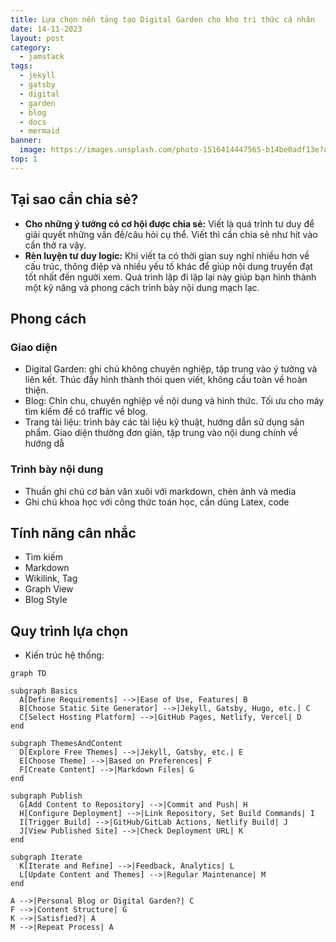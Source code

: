 ```yaml
---
title: Lựa chọn nền tảng tạo Digital Garden cho kho tri thức cá nhân
date: 14-11-2023
layout: post
category:
  - jamstack
tags:
  - jekyll
  - gatsby
  - digital
  - garden
  - blog
  - docs
  - mermaid
banner:
  image: https://images.unsplash.com/photo-1516414447565-b14be0adf13e?q=80&w=1973&auto=format&fit=crop&ixlib=rb-4.0.3&ixid=M3wxMjA3fDB8MHxwaG90by1wYWdlfHx8fGVufDB8fHx8fA%3D%3D
top: 1
---
```


## Tại sao cần chia sẻ?
- **Cho những ý tưởng có cơ hội được chia sẻ:** Viết là quá trình tư duy để giải quyết những vấn đề/câu hỏi cụ thể. Viết thì cần chia sẻ như hít vào cần thở ra vậy.
- **Rèn luyện tư duy logic:** Khi viết ta có thời gian suy nghĩ nhiều hơn về cấu trúc, thông điệp và nhiều yếu tố khác để giúp nội dung truyền đạt tốt nhất đến người xem. Quá trình lặp đi lặp lại này giúp bạn hình thành một kỹ năng và phong cách trình bày nội dung mạch lạc.
## Phong cách

### Giao diện
- Digital Garden: ghi chú không chuyên nghiệp, tập trung vào ý tưởng và liên kết. Thúc đẩy hình thành thói quen viết, không cầu toàn về hoàn thiện.
- Blog: Chỉn chu, chuyên nghiệp về nội dung và hình thức. Tối ưu cho máy tìm kiếm để có traffic về blog.
- Trang tài liệu: trình bày các tài liệu kỹ thuật, hướng dẫn sử dụng sản phẩm. Giao diện thường đơn giản, tập trung vào nội dung chính về hướng dẫ

### Trình bày nội dung
- Thuần ghi chú cơ bản văn xuôi với markdown, chèn ảnh và media
- Ghi chú khoa học với công thức toán học, cần dùng Latex, code

## Tính năng cân nhắc

- Tìm kiếm
- Markdown
- Wikilink, Tag
- Graph View
- Blog Style

## Quy trình lựa chọn
- Kiến trúc hệ thống: 

```mermaid!
graph TD

subgraph Basics
  A[Define Requirements] -->|Ease of Use, Features| B
  B[Choose Static Site Generator] -->|Jekyll, Gatsby, Hugo, etc.| C
  C[Select Hosting Platform] -->|GitHub Pages, Netlify, Vercel| D
end

subgraph ThemesAndContent
  D[Explore Free Themes] -->|Jekyll, Gatsby, etc.| E
  E[Choose Theme] -->|Based on Preferences| F
  F[Create Content] -->|Markdown Files| G
end

subgraph Publish
  G[Add Content to Repository] -->|Commit and Push| H
  H[Configure Deployment] -->|Link Repository, Set Build Commands| I
  I[Trigger Build] -->|GitHub/GitLab Actions, Netlify Build| J
  J[View Published Site] -->|Check Deployment URL| K
end

subgraph Iterate
  K[Iterate and Refine] -->|Feedback, Analytics| L
  L[Update Content and Themes] -->|Regular Maintenance| M
end

A -->|Personal Blog or Digital Garden?| C
F -->|Content Structure| G
K -->|Satisfied?| A
M -->|Repeat Process| A
```